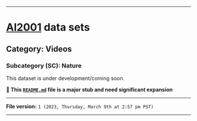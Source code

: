 
***

# [AI2001](https://github.com/seanpm2001/AI2001/) data sets

## Category: Videos

### Subcategory (SC): Nature

This dataset is under development/coming soon.

**🌱️ This [`README.md`](/README.md) file is a major stub and need significant expansion**

***

**File version:** `1 (2023, Thursday, March 9th at 2:57 pm PST)`

***

